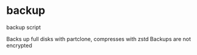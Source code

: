 # backup

backup script

Backs up full disks with partclone, compresses with zstd
Backups are not encrypted

